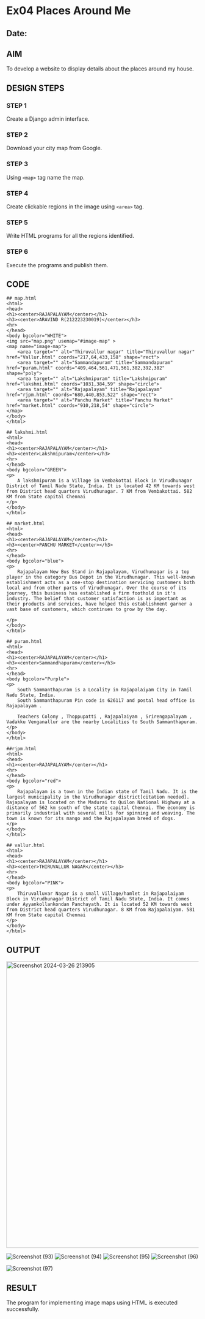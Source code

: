 # Ex04 Places Around Me
## Date: 

## AIM
To develop a website to display details about the places around my house.

## DESIGN STEPS

### STEP 1
Create a Django admin interface.

### STEP 2
Download your city map from Google.

### STEP 3
Using ```<map>``` tag name the map.

### STEP 4
Create clickable regions in the image using ```<area>``` tag.

### STEP 5
Write HTML programs for all the regions identified.

### STEP 6
Execute the programs and publish them.

## CODE
```
## map.html
<html>
<head>
<h1><center>RAJAPALAYAM</center></h1>
<h3><center>ARAVIND R(212223230019)</center></h3>
<hr>
</head>
<body bgcolor="WHITE">
<img src="map.png" usemap="#image-map" >
<map name="image-map">
    <area target="" alt="Thiruvallur nagar" title="Thiruvallur nagar" href="Vallur.html" coords="217,64,433,158" shape="rect">
    <area target="" alt="Sammandapuram" title="Sammandapuram" href="puram.html" coords="409,464,561,471,561,382,392,382" shape="poly">
    <area target="" alt="Lakshmipuram" title="Lakshmipuram" href="lakshmi.html" coords="1031,384,59" shape="circle">
    <area target="" alt="Rajapalayam" title="Rajapalayam" href="rjpm.html" coords="680,440,853,522" shape="rect">
    <area target="" alt="Panchu Market" title="Panchu Market" href="market.html" coords="910,218,54" shape="circle">
</map>
</body>
</html>

## lakshmi.html
<html>
<head>
<h1><center>RAJAPALAYAM</center></h1>
<h3><center>Lakshmipuram</center></h3>
<hr>
</head>
<body bgcolor="GREEN">
<p>
    A lakshmipuram is a Village in Vembakottai Block in Virudhunagar District of Tamil Nadu State, India. It is located 42 KM towards west from District head quarters Virudhunagar. 7 KM from Vembakottai. 582 KM from State capital Chennai
</p>
</body>
</html>

## market.html
<html>
<head>
<h1><center>RAJAPALAYAM</center></h1>
<h3><center>PANCHU MARKET</center></h3>
<hr>
</head>
<body bgcolor="blue">
<p>
    Rajapalayam New Bus Stand in Rajapalayam, Virudhunagar is a top player in the category Bus Depot in the Virudhunagar. This well-known establishment acts as a one-stop destination servicing customers both local and from other parts of Virudhunagar. Over the course of its journey, this business has established a firm foothold in it's industry. The belief that customer satisfaction is as important as their products and services, have helped this establishment garner a vast base of customers, which continues to grow by the day.

</p>
</body>
</html>

## puram.html
<html>
<head>
<h1><center>RAJAPALAYAM</center></h1>
<h3><center>Sammandhapuram</center></h3>
<hr>
</head>
<body bgcolor="Purple">
<p>
    South Sammanthapuram is a Locality in Rajapalaiyam City in Tamil Nadu State, India.
    South Sammanthapuram Pin code is 626117 and postal head office is Rajapalayam .
    
    Teachers Colony , Thoppupatti , Rajapalaiyam , Srirengapalayam , Vadakku Venganallur are the nearby Localities to South Sammanthapuram.</p>
</body>
</html>

##rjpm.html
<html>
<head>
<h1><center>RAJAPALAYAM</center></h1>
<hr>
</head>
<body bgcolor="red">
<p>
    Rajapalayam is a town in the Indian state of Tamil Nadu. It is the largest municipality in the Virudhunagar district[citation needed]. Rajapalayam is located on the Madurai to Quilon National Highway at a distance of 562 km south of the state capital Chennai. The economy is primarily industrial with several mills for spinning and weaving. The town is known for its mango and the Rajapalayam breed of dogs.
</p>
</body>
</html>

## vallur.html
<html>
<head>
<h1><center>RAJAPALAYAM</center></h1>
<h3><center>THIRUVALLUR NAGAR</center></h3>
<hr>
</head>
<body bgcolor="PINK">
<p>
    Thiruvalluvar Nagar is a small Village/hamlet in Rajapalaiyam Block in Virudhunagar District of Tamil Nadu State, India. It comes under Ayyankollankondan Panchayath. It is located 52 KM towards west from District head quarters Virudhunagar. 8 KM from Rajapalaiyam. 581 KM from State capital Chennai
</p>
</body>
</html>
```

## OUTPUT

<img width="748" alt="Screenshot 2024-03-26 213905" src="https://github.com/ARAVIND23005370/NearMe/assets/148514836/7c989f18-519d-438c-8e57-8aad6667a45c">

![Screenshot (93)](https://github.com/ARAVIND23005370/NearMe/assets/148514836/7f97bced-bbd2-4745-8d01-baebe54c4e3f)
![Screenshot (94)](https://github.com/ARAVIND23005370/NearMe/assets/148514836/7c2364ab-b9a7-43cd-bf65-01ef1d078b2f)
![Screenshot (95)](https://github.com/ARAVIND23005370/NearMe/assets/148514836/b19b6d14-e019-42d4-8ac4-63f16d9bf827)
![Screenshot (96)](https://github.com/ARAVIND23005370/NearMe/assets/148514836/1a5041d6-814d-455a-aa93-bf02de450901)

![Screenshot (97)](https://github.com/ARAVIND23005370/NearMe/assets/148514836/2c874bc1-3244-4935-ac22-a6c7f3cdaf60)



## RESULT
The program for implementing image maps using HTML is executed successfully.
